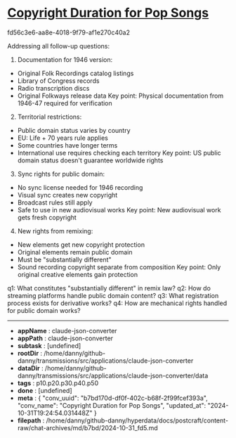 # [Copyright Duration for Pop Songs](https://claude.ai/chat/b7bd170d-df0f-402c-b68f-2f99fcef393a)

fd56c3e6-aa8e-4018-9f79-af1e270c40a2

 Addressing all follow-up questions:

1. Documentation for 1946 version:
- Original Folk Recordings catalog listings
- Library of Congress records
- Radio transcription discs
- Original Folkways release data
Key point: Physical documentation from 1946-47 required for verification

2. Territorial restrictions:
- Public domain status varies by country
- EU: Life + 70 years rule applies
- Some countries have longer terms
- International use requires checking each territory
Key point: US public domain status doesn't guarantee worldwide rights

3. Sync rights for public domain:
- No sync license needed for 1946 recording
- Visual sync creates new copyright
- Broadcast rules still apply
- Safe to use in new audiovisual works
Key point: New audiovisual work gets fresh copyright

4. New rights from remixing:
- New elements get new copyright protection
- Original elements remain public domain
- Must be "substantially different"
- Sound recording copyright separate from composition
Key point: Only original creative elements gain protection

q1: What constitutes "substantially different" in remix law?
q2: How do streaming platforms handle public domain content?
q3: What registration process exists for derivative works?
q4: How are mechanical rights handled for public domain works?

---

* **appName** : claude-json-converter
* **appPath** : claude-json-converter
* **subtask** : [undefined]
* **rootDir** : /home/danny/github-danny/transmissions/src/applications/claude-json-converter
* **dataDir** : /home/danny/github-danny/transmissions/src/applications/claude-json-converter/data
* **tags** : p10.p20.p30.p40.p50
* **done** : [undefined]
* **meta** : {
  "conv_uuid": "b7bd170d-df0f-402c-b68f-2f99fcef393a",
  "conv_name": "Copyright Duration for Pop Songs",
  "updated_at": "2024-10-31T19:24:54.031448Z"
}
* **filepath** : /home/danny/github-danny/hyperdata/docs/postcraft/content-raw/chat-archives/md/b7bd/2024-10-31_fd5.md